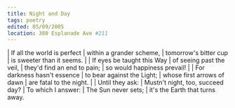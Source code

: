 ```yaml
---
title: Night and Day
tags: poetry
edited: 05/09/2005
location: 380 Esplanade Ave #211
---
```


| If all the world is perfect
| within a grander scheme,
| tomorrow's bitter cup
| is sweeter than it seems.
|
| If eyes be taught this Way
| of seeing past the veil,
| they'd find an end to pain;
| so would happiness prevail!
|
| For darkness hasn't essence
| to bear against the Light;
| whose first arrows of dawn
| are fatal to the night.
|
| Until they ask:
| Mustn't night, too, succeed day?
| To which I answer:
| The Sun never sets;
|   it's the Earth that turns away.

